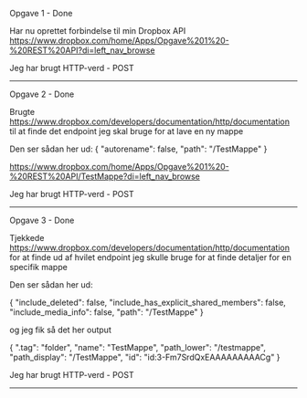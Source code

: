 Opgave 1 - Done

Har nu oprettet forbindelse til min Dropbox API
https://www.dropbox.com/home/Apps/Opgave%201%20-%20REST%20API?di=left_nav_browse

Jeg har brugt HTTP-verd - POST

------

Opgave 2 - Done

Brugte https://www.dropbox.com/developers/documentation/http/documentation til at finde det endpoint jeg skal bruge for at lave en ny mappe

Den ser sådan her ud: 
{
    "autorename": false,
    "path": "/TestMappe"
}

https://www.dropbox.com/home/Apps/Opgave%201%20-%20REST%20API/TestMappe?di=left_nav_browse

Jeg har brugt HTTP-verd - POST

------

Opgave 3 - Done

Tjekkede https://www.dropbox.com/developers/documentation/http/documentation for at finde ud af hvilet endpoint jeg skulle bruge for at finde detaljer for en specifik mappe

Den ser sådan her ud: 

{
    "include_deleted": false,
    "include_has_explicit_shared_members": false,
    "include_media_info": false,
    "path": "/TestMappe"
}

og jeg fik så det her output 

{
    ".tag": "folder",
    "name": "TestMappe",
    "path_lower": "/testmappe",
    "path_display": "/TestMappe",
    "id": "id:3-Fm7SrdQxEAAAAAAAAACg"
}

Jeg har brugt HTTP-verd - POST

------

